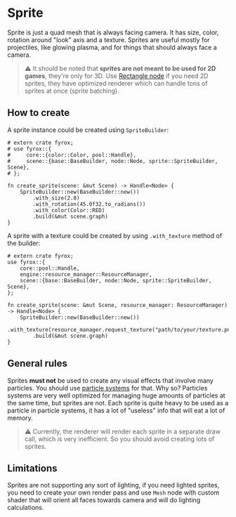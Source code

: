 # Sprite

Sprite is just a quad mesh that is always facing camera. It has size, color, rotation around "look" axis and a texture.
Sprites are useful mostly for projectiles, like glowing plasma, and for things that should always face a camera.

> ⚠️ It should be noted that **sprites are not meant to be used for 2D games**, they're only for 3D. 
> Use [Rectangle node](./rectangle.md) if you need 2D sprites, they have optimized renderer which can handle tons
> of sprites at once (sprite batching).

## How to create

A sprite instance could be created using `SpriteBuilder`:

```rust,no_run
# extern crate fyrox;
# use fyrox::{
#     core::{color::Color, pool::Handle},
#     scene::{base::BaseBuilder, node::Node, sprite::SpriteBuilder, Scene},
# };

fn create_sprite(scene: &mut Scene) -> Handle<Node> {
    SpriteBuilder::new(BaseBuilder::new())
        .with_size(2.0)
        .with_rotation(45.0f32.to_radians())
        .with_color(Color::RED)
        .build(&mut scene.graph)
}
```

A sprite with a texture could be created by using `.with_texture` method of the builder:

```rust,no_run
# extern crate fyrox;
use fyrox::{
    core::pool::Handle,
    engine::resource_manager::ResourceManager,
    scene::{base::BaseBuilder, node::Node, sprite::SpriteBuilder, Scene},
};

fn create_sprite(scene: &mut Scene, resource_manager: ResourceManager) -> Handle<Node> {
    SpriteBuilder::new(BaseBuilder::new())
        .with_texture(resource_manager.request_texture("path/to/your/texture.png"))
        .build(&mut scene.graph)
}
```

## General rules

Sprites **must not** be used to create any visual effects that involve many particles. You should use 
[particle systems](particle_system_node.md) for that. Why so? Particles systems are very well optimized for managing
huge amounts of particles at the same time, but sprites are not. Each sprite is quite heavy to be used as a particle in 
particle systems, it has a lot of "useless" info that will eat a lot of memory.

> ⚠️ Currently, the renderer will render each sprite in a separate draw call, which is very inefficient. So you should 
> avoid creating lots of sprites.

## Limitations

Sprites are not supporting any sort of lighting, if you need lighted sprites, you need to create your own render
pass and use `Mesh` node with custom shader that will orient all faces towards camera and will do lighting 
calculations. 